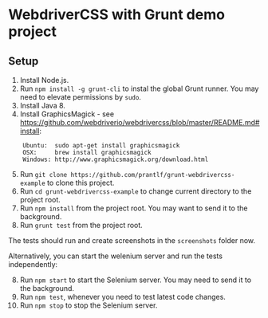 # WebdriverCSS with Grunt demo project

## Setup

1. Install Node.js.
2. Run `npm install -g grunt-cli` to instal the global Grunt runner. You may need to elevate permissions by `sudo`.
3. Install Java 8.
4. Install GraphicsMagick - see https://github.com/webdriverio/webdrivercss/blob/master/README.md#install:

```
    Ubuntu:  sudo apt-get install graphicsmagick
    OSX:     brew install graphicsmagick
    Windows: http://www.graphicsmagick.org/download.html
```

5. Run `git clone https://github.com/prantlf/grunt-webdrivercss-example` to clone this project.
6. Run `cd grunt-webdrivercss-example` to change current directory to the project root.
7. Run `npm install` from the project root. You may want to send it to the background.
8. Run `grunt test` from the project root.

The tests should run and create screenshots in the `screenshots` folder now.

Alternatively, you can start the welenium server and run the tests independently:

8. Run `npm start` to start the Selenium server. You may need to send it to the background.
9. Run `npm test`, whenever you need to test latest code changes.
10. Run `npm stop` to stop the Selenium server.
